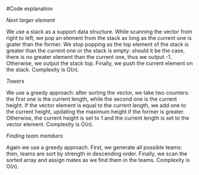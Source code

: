 #Code explanation

*Next larger element*

We use a stack as a support data structure. While scanning the vector from right to left, we pop an element from the stack as long as the current one is grater than the former. We stop popping as the top element of the stack is greater than the current one or the stack is empty: should it be the case, there is no greater element than the current one, thus we output -1. Otherwise, we output the stack top. Finally, we push the current element on the stack. Complexity is O($n$).

*Towers*

We use a greedy approach: after sorting the vector, we take two counters: the first one is the current length, while the second one is the current height. If the vector element is equal to the current length, we add one to the current height, updating the maximum height if the former is greater. Otherwise, the current height is set to 1 and the current length is set to the vector element. Complexity is O($n$).

*Finding team members*

Again we use a greedy approach. First, we generate all possible teams: then, teams are sort by strength in descending order. Finally, we scan the sorted array and assign mates as we find them in the teams. Complexity is O($n$).